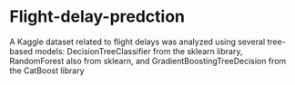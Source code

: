 # Flight-delay-predction
 A Kaggle dataset related to flight delays was analyzed using several tree-based models: DecisionTreeClassifier from the sklearn library, RandomForest also from sklearn, and GradientBoostingTreeDecision from the CatBoost library
